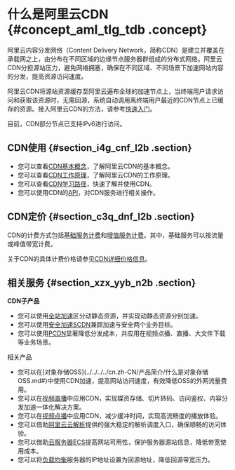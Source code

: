 # 什么是阿里云CDN {#concept_aml_tlg_tdb .concept}

阿里云内容分发网络（Content Delivery Network，简称CDN）是建立并覆盖在承载网之上，由分布在不同区域的边缘节点服务器群组成的分布式网络。阿里云CDN分担源站压力，避免网络拥塞，确保在不同区域、不同场景下加速网站内容的分发，提高资源访问速度。

阿里云CDN将源站资源缓存至阿里云遍布全球的加速节点上，当终端用户请求访问和获取该资源时，无需回源，系统自动调用离终端用户最近的CDN节点上已缓存的资源。接入阿里云CDN的方法，请参考[快速入门](../../../../cn.zh-CN/快速入门/快速入门.md#)。

目前，CDN部分节点已支持IPv6进行访问。

## CDN使用 {#section_i4g_cnf_l2b .section}

-   您可以查看[CDN基本概念](cn.zh-CN/产品简介/名词解释.md#)，了解阿里云CDN的基本概念。
-   您可以查看[CDN工作原理](ZH-CN_TP_545056_V1.dita#concept_678821)，了解阿里云CDN的工作原理。
-   您可以查看[CDN学习路径](https://help.aliyun.com/learn/learningpath/cdn.html)，快速了解并使用CDN。
-   您可以使用CDN的[API](../../../../cn.zh-CN/新版API参考/简介.md#)，对CDN服务进行相关操作。

## CDN定价 {#section_c3q_dnf_l2b .section}

CDN的计费方式包括[基础服务计费](../../../../cn.zh-CN/产品定价/计费方式/基础服务计费.md#)和[增值服务计费](../../../../cn.zh-CN/产品定价/计费方式/增值服务计费.md#)。其中，基础服务可以按流量或峰值带宽计费。

关于CDN的具体计费价格请参见[CDN详细价格信息](https://www.aliyun.com/price/product?spm=a2c4g.11186623.2.10.1b444ee22Dxy8y#/cdn/detail)。

## 相关服务 {#section_xzx_yyb_n2b .section}

**CDN子产品**

-   您可以使用[全站加速](../../../../cn.zh-CN/产品简介/什么是全站加速.md#)区分动静态资源，并实现动静态资源分别加速。
-   您可以使用[安全加速SCDN](https://help.aliyun.com/product/63560.html)兼顾加速与安全两个业务目标。
-   您可以使用[PCDN](https://help.aliyun.com/product/54287.html)显著降低分发成本，并应用在视频点播、直播、大文件下载等业务场景。

相关产品

-   您可以在[对象存储OSS](../../../../cn.zh-CN/产品简介/什么是对象存储 OSS.md#)中使用CDN加速，提高网站访问速度，有效降低OSS的外网流量费用。
-   您可以在[视频直播](https://help.aliyun.com/product/29949.html)中应用CDN，实现媒资存储、切片转码、访问鉴权、内容分发加速一体化解决方案。
-   您可以在[视频点播](https://help.aliyun.com/product/29932.html)中应用CDN，减少缓冲时间，实现高流畅度的播放体验。
-   您可以借助[阿里云云解析](https://help.aliyun.com/product/29697.html)提供的强大稳定的解析调度入口，确保顺畅的访问体验。
-   您可以借助[云服务器ECS](../../../../cn.zh-CN/产品简介/什么是云服务器ECS.md#)提高网站可用性，保护服务器源站信息，降低带宽使用成本。
-   您可以将[负载均衡](../../../../cn.zh-CN/产品简介/什么是负载均衡.md#)服务器的IP地址设置为回源地址，降低回源带宽压力。

